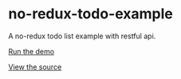 # no-redux-todo-example

A no-redux todo list example with restful api.

[Run the demo](https://ln613.github.io/no-redux-todo-example)

[View the source](https://github.com/ln613/no-redux-todo-example/blob/master/src/App.js)